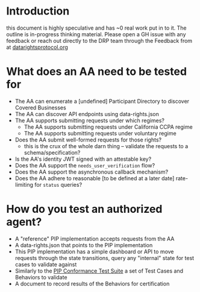# Introduction

this document is highly speculative and has ~0 real work put in to it. The outline is in-progress thinking material. Please open a GH issue with any feedback or reach out directly to the DRP team through the Feedback from at [datarightsprotocol.org](http://datarightsprotocol.org/)

# What does an AA need to be tested for

- The AA can enumerate a [undefined] Participant Directory to discover Covered Businesses
- The AA can discover API endpoints using data-rights.json
- The AA supports submitting requests under which regimes?
  - The AA supports submitting requests under California CCPA regime
  - The AA supports submitting requests under voluntary regime
- Does the AA submit well-formed requests for those rights?
  - this is the crux of the whole darn thing &#x2013; validate the requests to a schema/specification?
- Is the AA's identity JWT signed with an attestable key?
- Does the AA support the `needs_user_verification` flow?
- Does the AA support the asynchronous callback mechanism?
- Does the AA adhere to reasonable [to be defined at a later date] rate-limiting for `status` queries?

# How do you test an authorized agent?

- A "reference" PIP implementation accepts requests from the AA
- A data-rights.json that points to the PIP implementation
- This PIP implementation has a simple dashboard or API to move requests through the state transitions, query any "internal" state for test cases to validate against
- Similarly to the [PIP Conformance Test Suite](./pip-conformance-tests.md) a set of Test Cases and Behaviors to validate
- A document to record results of the Behaviors for certification
